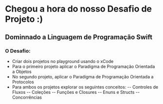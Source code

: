 # Chegou a hora do nosso Desafio de Projeto :)

## Dominnado a Linguagem de Programação Swift

### O Desafio:

- Criar dois projetos no playground usando o xCode
- Para o primeiro projeto aplicar o Paradigma de Programação Orientada a Objetos
- No segundo projeto, aplicar o Paradigma de Programação Orientada a Protocolos
- Para ambos os projetos explorar os seguintes conceitos:
  -- Controles de Fluxos
  -- Coleções
  -- Funções e Closures
  -- Enuns e Structs
  -- Concorrências
